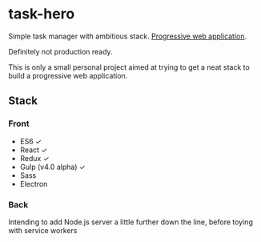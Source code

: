 # task-hero

Simple task manager with ambitious stack.
[Progressive web application](https://developers.google.com/web/progressive-web-apps/).

Definitely not production ready.

This is only a small personal project aimed at trying to get a neat stack to
build a progressive web application.

## Stack

### Front

- ES6 ✓
- React ✓
- Redux ✓
- Gulp (v4.0 alpha) ✓
- Sass
- Electron

### Back

Intending to add Node.js server a little further down the line, before toying with
service workers
